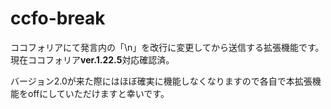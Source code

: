 # ccfo-break
ココフォリアにて発言内の「\n」を改行に変更してから送信する拡張機能です。現在ココフォリア**ver.1.22.5**対応確認済。

バージョン2.0が来た際にはほぼ確実に機能しなくなりますので各自で本拡張機能をoffにしていただけますと幸いです。
